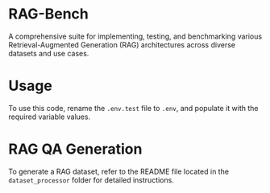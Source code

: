 # RAG-Bench
A comprehensive suite for implementing, testing, and benchmarking various Retrieval-Augmented Generation (RAG) architectures across diverse datasets and use cases.

# Usage

To use this code, rename the `.env.test` file to `.env`, and populate it with the required variable values.

# RAG QA Generation

To generate a RAG dataset, refer to the README file located in the `dataset_processor` folder for detailed instructions.
